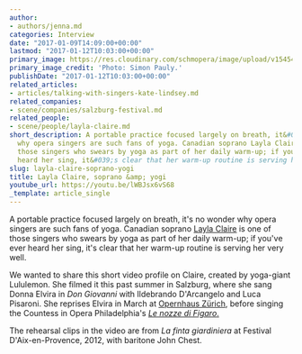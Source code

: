 ```yaml
---
author:
- authors/jenna.md
categories: Interview
date: "2017-01-09T14:09:00+00:00"
lastmod: "2017-01-12T10:03:00+00:00"
primary_image: https://res.cloudinary.com/schmopera/image/upload/v1545409169/media/webhook-uploads/1483971112379/2017-01-09---Layla-Claire-Pauley.jpg.jpg
primary_image_credit: 'Photo: Simon Pauly.'
publishDate: "2017-01-12T10:03:00+00:00"
related_articles:
- articles/talking-with-singers-kate-lindsey.md
related_companies:
- scene/companies/salzburg-festival.md
related_people:
- scene/people/layla-claire.md
short_description: A portable practice focused largely on breath, it&#039;s no wonder
  why opera singers are such fans of yoga. Canadian soprano Layla Claire is one of
  those singers who swears by yoga as part of her daily warm-up; if you&#039;ve ever
  heard her sing, it&#039;s clear that her warm-up routine is serving her very well.
slug: layla-claire-soprano-yogi
title: Layla Claire, soprano &amp; yogi
youtube_url: https://youtu.be/lWBJsx6vS68
_template: article_single
---
```


A portable practice focused largely on breath, it's no wonder why opera singers are such fans of yoga. Canadian soprano [Layla Claire](/talking-with-singers-layla-claire/) is one of those singers who swears by yoga as part of her daily warm-up; if you've ever heard her sing, it's clear that her warm-up routine is serving her very well.

We wanted to share this short video profile on Claire, created by yoga-giant Lululemon. She filmed it this past summer in Salzburg, where she sang Donna Elvira in *Don Giovanni* with Ildebrando D'Arcangelo and Luca Pisaroni. She reprises Elvira in March at [Opernhaus Zürich](http://www.opernhaus.ch/en/activity/detail/don-giovanni-11-03-2017-18634/), before singing the Countess in Opera Philadelphia's [*Le nozze di Figaro*.](https://www.operaphila.org/whats-on/)

The rehearsal clips in the video are from *La finta giardiniera* at Festival D'Aix-en-Provence, 2012, with baritone John Chest. 
